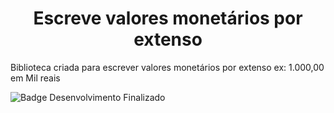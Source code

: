 <h1 align="center"> Escreve valores monetários por extenso  </h1>
Biblioteca criada para escrever valores monetários por extenso ex: 1.000,00 em Mil reais 

![Badge Desenvolvimento Finalizado](http://img.shields.io/static/v1?label=STATUS&message=DESENVOLVIMENTO%20FINALIZADO&color=GREEN&style=for-the-badge)
